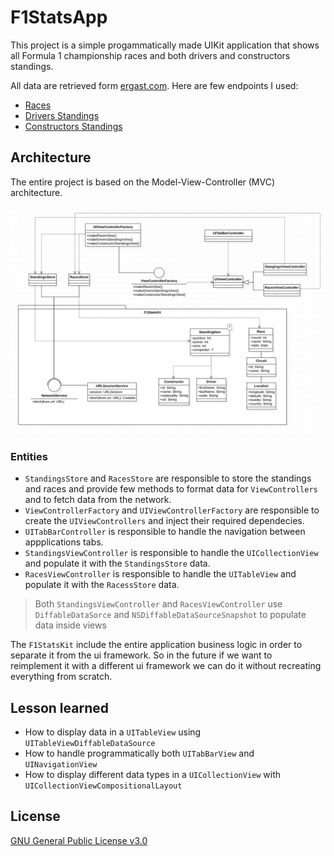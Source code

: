 # F1StatsApp

This project is a simple progammatically made UIKit application that shows all Formula 1 championship races and both drivers and constructors standings.

All data are retrieved form [ergast.com](https://ergast.com/mrd/). 
Here are few endpoints I used:
- [Races](https://ergast.com/api/f1/current.json)
- [Drivers Standings](https://ergast.com/api/f1/current/driverStandings.json)
- [Constructors Standings](https://ergast.com/api/f1/current/constructorStandings.json)

## Architecture

The entire project is based on the Model-View-Controller (MVC) architecture.

![MVC architecture diagram](/Docs/architecture.png)

### Entities

- `StandingsStore` and `RacesStore` are responsible to store the standings and races and provide few methods to format data for `ViewControllers` and to fetch data from the network.
- `ViewControllerFactory` and `UIViewControllerFactory` are responsible to create the `UIViewControllers` and inject their required dependecies. 
- `UITabBarController` is responsible to handle the navigation between appplications tabs.
- `StandingsViewController` is responsible to handle the `UICollectionView` and populate it with the `StandingsStore` data.
- `RacesViewController` is responsible to handle the `UITableView` and populate it with the `RacessStore` data.

> Both `StandingsViewController` and `RacesViewController` use `DiffableDataSorce` and `NSDiffableDataSourceSnapshot` to populate data inside views

The `F1StatsKit` include the entire application business logic in order to separate it from the ui framework. So in the future if we want to reimplement it with a different ui framework we can do it without recreating everything from scratch.

## Lesson learned

- How to display data in a `UITableView` using `UITableViewDiffableDataSource`
- How to handle programmatically both `UITabBarView` and `UINavigationView`
- How to display different data types in a `UICollectionView` with `UICollectionViewCompositionalLayout`

## License

[GNU General Public License v3.0](/LICENSE)
